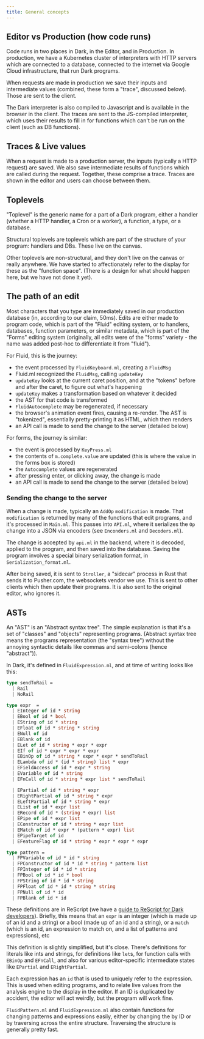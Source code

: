 ```yaml
---
title: General concepts
---
```


## Editor vs Production (how code runs)

Code runs in two places in Dark, in the Editor, and in Production. In
production, we have a Kubernetes cluster of interpreters with HTTP servers which
are connected to a database, connected to the internet via Google Cloud
infrastructure, that run Dark programs.

When requests are made in production we save their inputs and intermediate
values (combined, these form a "trace", discussed below). Those are sent to the
client.

The Dark interpreter is also compiled to Javascript and is available in the
browser in the client. The traces are sent to the JS-compiled interpreter, which
uses their results to fill in for functions which can't be run on the client
(such as DB functions).

## Traces & Live values

When a request is made to a production server, the inputs (typically a HTTP
request) are saved. We also save intermediate results of functions which are
called during the request. Together, these comprise a trace. Traces are shown in
the editor and users can choose between them.

## Toplevels

"Toplevel" is the generic name for a part of a Dark program, either a handler
(whether a HTTP handler, a Cron or a worker), a function, a type, or a database.

Structural toplevels are toplevels which are part of the structure of your
program: handlers and DBs. These live on the canvas.

Other toplevels are non-structural, and they don't live on the canvas or really
anywhere. We have started to affectionately refer to the display for these as
the "function space". (There is a design for what should happen here, but we
have not done it yet).

## The path of an edit

Most characters that you type are immediately saved in our production database
(in, according to our claim, 50ms). Edits are either made to program code, which
is part of the "Fluid" editing system, or to handlers, databases, function
parameters, or similar metadata, which is part of the "Forms" editing system
(originally, all edits were of the "forms" variety - the name was added post-hoc
to differentiate it from "fluid").

For Fluid, this is the journey:

- the event processed by `FluidKeyboard.ml`, creating a `FluidMsg`
- Fluid.ml recognized the `FluidMsg`, calling `updateKey`
- `updateKey` looks at the current caret position, and at the "tokens" before
  and after the caret, to figure out what's happening
- `updateKey` makes a transformation based on whatever it decided
- the AST for that code is transformed
- `FluidAutocomplete` may be regenerated, if necessary
- the browser's animation event fires, causing a re-render. The AST is
  "tokenized", essentially pretty-printing it as HTML, which then renders
- an API call is made to send the change to the server (detailed below)

For forms, the journey is similar:

- the event is processed by `KeyPress.ml`
- the contents of `m.complete.value` are updated (this is where the value in the
  forms box is stored)
- the `Autocomplete` values are regenerated
- after pressing enter, or clicking away, the change is made
- an API call is made to send the change to the server (detailed below)

### Sending the change to the server

When a change is made, typically an `AddOp` `modification` is made. That
`modification` is returned by many of the functions that edit programs, and it's
processed in `Main.ml`. This passes into `API.ml`, where it serializes the `Op`
change into a JSON via encoders (see `Enconders.ml` and `Decoders.ml`).

The change is accepted by `api.ml` in the backend, where it is decoded, applied
to the program, and then saved into the database. Saving the program involves a
special binary serialization format, in `Serialization_format.ml`.

After being saved, it is sent to `Stroller`, a "sidecar" process in Rust that
sends it to Pusher.com, the websockets vendor we use. This is sent to other
clients which then update their programs. It is also sent to the original
editor, who ignores it.

## ASTs

An "AST" is an "Abstract syntax tree". The simple explanation is that it's a set
of "classes" and "objects" representing programs. (Abstract syntax tree means
the programs representation (the "syntax tree") without the annoying syntactic
details like commas and semi-colons (hence "abstract")).

In Dark, it's defined in `FluidExpression.ml`, and at time of writing looks like
this:

```ocaml
type sendToRail =
  | Rail
  | NoRail

type expr  =
  | EInteger of id * string
  | EBool of id * bool
  | EString of id * string
  | EFloat of id * string * string
  | ENull of id
  | EBlank of id
  | ELet of id * string * expr * expr
  | EIf of id * expr * expr * expr
  | EBinOp of id * string * expr * expr * sendToRail
  | ELambda of id * (id * string) list * expr
  | EFieldAccess of id * expr * string
  | EVariable of id * string
  | EFnCall of id * string * expr list * sendToRail

  | EPartial of id * string * expr
  | ERightPartial of id * string * expr
  | ELeftPartial of id * string * expr
  | EList of id * expr list
  | ERecord of id * (string * expr) list
  | EPipe of id * expr list
  | EConstructor of id * string * expr list
  | EMatch of id * expr * (pattern * expr) list
  | EPipeTarget of id
  | EFeatureFlag of id * string * expr * expr * expr

type pattern =
  | FPVariable of id * id * string
  | FPConstructor of id * id * string * pattern list
  | FPInteger of id * id * string
  | FPBool of id * id * bool
  | FPString of id * id * string
  | FPFloat of id * id * string * string
  | FPNull of id * id
  | FPBlank of id * id
```

These definitions are in ReScript (we have a
[guide to ReScript for Dark developers](ocaml-for-dark-developers)). Briefly,
this means that an `expr` is an integer (which is made up of an id and a string)
or a bool (made up of an id and a string), or a `match` (which is an id, an
expression to match on, and a list of patterns and expressions), etc

This definition is slightly simplified, but it's close. There's definitions for
literals like ints and strings, for definitions like `let`s, for function calls
with `EBinOp` and `EFnCall`, and also for various editor-specific intermediate
states like `EPartial` and `ERightPartial`.

Each expression has an `id` that is used to uniquely refer to the expression.
This is used when editing programs, and to relate live values from the analysis
engine to the display in the editor. If an ID is duplicated by accident, the
editor will act weirdly, but the program will work fine.

`FluidPattern.ml` and `FluidExpression.ml` also contain functions for changing
patterns and expressions easily, either by changing the by ID or by traversing
across the entire structure. Traversing the structure is generally pretty fast.

